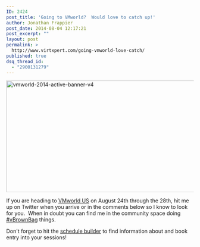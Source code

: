 ```yaml
---
ID: 2424
post_title: 'Going to VMworld?  Would love to catch up!'
author: Jonathan Frappier
post_date: 2014-08-04 12:17:21
post_excerpt: ""
layout: post
permalink: >
  http://www.virtxpert.com/going-vmworld-love-catch/
published: true
dsq_thread_id:
  - "2900131279"
---
```

<a href="http://www.vmworld.com/index.jspa?src=vmw_so_vex_jfrap_202" target="_blank"><img class="aligncenter size-full wp-image-2426" src="http://www.virtxpert.com/wp-content/uploads/2014/07/vmworld-2014-active-banner-v4.jpg" alt="vmworld-2014-active-banner-v4" width="1000" height="300" /></a>

If you are heading to <a href="http://www.vmworld.com/index.jspa?src=vmw_so_vex_jfrap_202" target="_blank">VMworld US</a> on August 24th through the 28th, hit me up on Twitter when you arrive or in the comments below so I know to look for you.  When in doubt you can find me in the community space doing <a href="http://professionalvmware.com" target="_blank">#vBrownBag</a> things.

Don't forget to hit the <a href="https://www.vmworld.com/schedulebuilder-login.jspa?src=vmw_so_vex_jfrap_202" target="_blank">schedule builder</a> to find information about and book entry into your sessions!